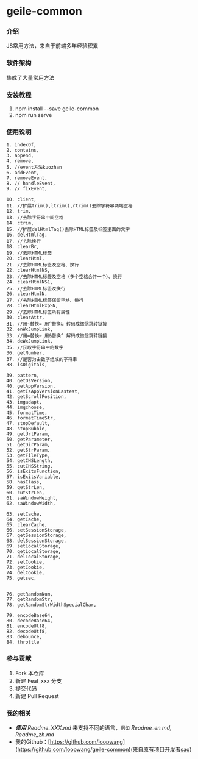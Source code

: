 # geile-common

### 介绍
JS常用方法，来自于前端多年经验积累

### 软件架构
集成了大量常用方法

### 安装教程

1. npm install --save geile-common
2. npm run serve

### 使用说明
```
1. indexOf,
2. contains,
3. append,
4. remove,
5. //event方法kuozhan
6. addEvent,
7. removeEvent,
8. // handleEvent,
9. // fixEvent,

10. client,
11. //扩展trim(),ltrim(),rtrim()去除字符串两端空格
12. trim,
13. //去除字符串中间空格
14. ctrim,
15. //扩展delHtmlTag()去除HTML标签及标签里面的文字
16. delHtmlTag,
17. //去除换行
18. clearBr,
19. //去除HTML标签
20. clearHtml,
21. //去除HTML标签及空格、换行
22. clearHtmlNS,
23. //去除HTML标签及空格（多个空格合并一个）、换行
24. clearHtmlNS1,
25. //去除HTML标签及换行
26. clearHtmlN,
27. //去除HTML标签保留空格、换行
28. clearHtmlExpSN,
29. //去除HTML标签所有属性
30. clearAttr,
31. //用~替换= 用^替换& 转码成微信跳转链接
32. enWxJumpLink,
33. //用=替换~ 用&替换^ 解码成微信跳转链接
34. deWxJumpLink,
35. //获取字符串中的数字
36. getNumber,
37. //是否为由数字组成的字符串
38. isDigitals,

39. pattern,
40. getOsVersion,
40. getAppVersion,
41. getIsAppVersionLastest,
42. getScrollPosition,
43. imgadapt,
44. imgchoose,
45. formatTime,
46. formatTimeStr,
47. stopDefault,
48. stopBubble,
49. getUrlParam,
50. getParameter,
51. getDirParam,
52. getStrParam,
53. getFileType,
54. getCHSLength,
55. cutCHSString,
56. isExitsFunction,
57. isExitsVariable,
58. hasClass,
59. getStrLen,
60. cutStrLen,
61. saWindowHeight,
62. saWindowWidth,

63. setCache,
64. getCache,
65. clearCache,
66. setSessionStorage,
67. getSessionStorage,
68. delSessionStorage,
69. setLocalStorage,
70. getLocalStorage,
71. delLocalStorage,
72. setCookie,
73. getCookie,
74. delCookie,
75. getsec,


76. getRandomNum,
77. getRandomStr,
78. getRandomStrWidthSpecialChar,

79. encodeBase64,
80. decodeBase64,
81. encodeUtf8,
82. decodeUtf8,
83. debounce,
84. throttle
```

### 参与贡献

1. Fork 本仓库
2. 新建 Feat_xxx 分支
3. 提交代码
4. 新建 Pull Request


### 我的相关

- ***使用*** _Readme\_XXX.md_ 来支持不同的语言，`例如` _Readme\_en.md, Readme\_zh.md_
- 我的Github：[https://github.com/loopwang](https://github.com/loopwang/geile-common)(来自原有项目开发者saq)


